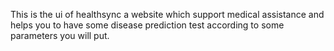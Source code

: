 This is the ui of healthsync a website which support medical assistance and helps you to have some disease prediction test according to some parameters you will put.
